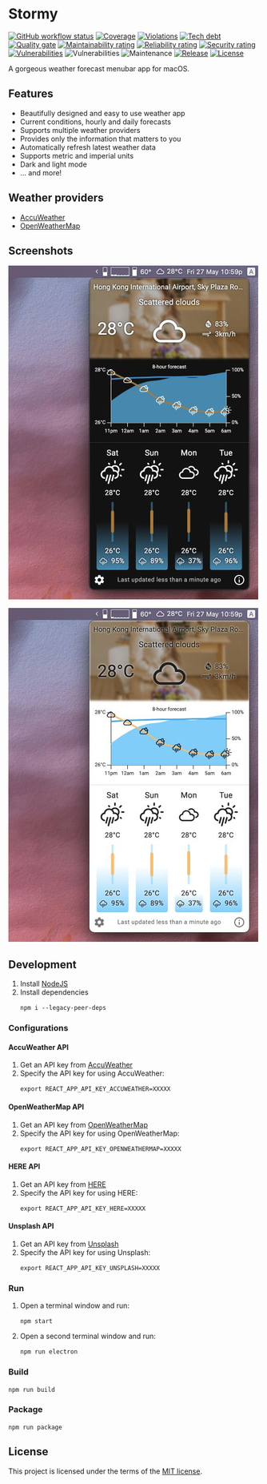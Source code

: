 # Stormy

[![GitHub workflow status](https://img.shields.io/github/workflow/status/ayltai/stormy/CI?style=flat)](https://github.com/ayltai/stormy/actions)
[![Coverage](https://img.shields.io/sonar/coverage/ayltai_stormy?server=https%3A%2F%2Fsonarcloud.io)](https://sonarcloud.io/dashboard?id=ayltai_stormy)
[![Violations](https://img.shields.io/sonar/violations/ayltai_stormy?server=https%3A%2F%2Fsonarcloud.io)](https://sonarcloud.io/dashboard?id=ayltai_stormy)
[![Tech debt](https://img.shields.io/sonar/tech_debt/ayltai_stormy?server=https%3A%2F%2Fsonarcloud.io)](https://sonarcloud.io/dashboard?id=ayltai_stormy)
[![Quality gate](https://img.shields.io/sonar/quality_gate/ayltai_stormy?server=https%3A%2F%2Fsonarcloud.io)](https://sonarcloud.io/dashboard?id=ayltai_stormy)
[![Maintainability rating](https://sonarcloud.io/api/project_badges/measure?project=ayltai_stormy&metric=sqale_rating)](https://sonarcloud.io/dashboard?id=ayltai_stormy)
[![Reliability rating](https://sonarcloud.io/api/project_badges/measure?project=ayltai_stormy&metric=reliability_rating)](https://sonarcloud.io/dashboard?id=ayltai_stormy)
[![Security rating](https://sonarcloud.io/api/project_badges/measure?project=ayltai_stormy&metric=security_rating)](https://sonarcloud.io/dashboard?id=ayltai_stormy)
[![Vulnerabilities](https://sonarcloud.io/api/project_badges/measure?project=ayltai_stormy&metric=vulnerabilities)](https://sonarcloud.io/dashboard?id=ayltai_stormy)
![Vulnerabilities](https://img.shields.io/snyk/vulnerabilities/github/ayltai/stormy?style=flat)
![Maintenance](https://img.shields.io/maintenance/yes/2022)
[![Release](https://img.shields.io/github/release/ayltai/stormy.svg?style=flat)](https://github.com/ayltai/stormy/releases)
[![License](https://img.shields.io/github/license/ayltai/stormy.svg?style=flat)](https://github.com/ayltai/stormy/blob/master/LICENSE)

A gorgeous weather forecast menubar app for macOS.

## Features
* Beautifully designed and easy to use weather app
* Current conditions, hourly and daily forecasts
* Supports multiple weather providers
* Provides only the information that matters to you
* Automatically refresh latest weather data
* Supports metric and imperial units
* Dark and light mode
* ... and more!

## Weather providers
* [AccuWeather](https://www.accuweather.com)
* [OpenWeatherMap](https://openweathermap.org)

## Screenshots

![Dark mode](design/dark-mode.jpg)

![Light mode](design/light-mode.jpg)

## Development
1. Install [NodeJS](https://nodejs.org)
2. Install dependencies
   ```shell
   npm i --legacy-peer-deps
   ```

### Configurations

#### AccuWeather API
1. Get an API key from [AccuWeather](https://developer.accuweather.com)
2. Specify the API key for using AccuWeather:
   ```shell
   export REACT_APP_API_KEY_ACCUWEATHER=XXXXX
   ```

#### OpenWeatherMap API
1. Get an API key from [OpenWeatherMap](https://openweathermap.org/api)
2. Specify the API key for using OpenWeatherMap:
   ```shell
   export REACT_APP_API_KEY_OPENWEATHERMAP=XXXXX
   ```

#### HERE API
1. Get an API key from [HERE](https://developer.here.com)
2. Specify the API key for using HERE:
   ```shell
   export REACT_APP_API_KEY_HERE=XXXXX
   ```

#### Unsplash API
1. Get an API key from [Unsplash](https://unsplash.com/developers)
2. Specify the API key for using Unsplash:
   ```shell
   export REACT_APP_API_KEY_UNSPLASH=XXXXX
   ```

### Run
1. Open a terminal window and run:
   ```shell
   npm start
   ```
2. Open a second terminal window and run:
   ```shell
   npm run electron
   ```

### Build
```shell
npm run build
```

### Package
```shell
npm run package
```

## License
This project is licensed under the terms of the [MIT license](https://github.com/ayltai/stormy/blob/LICENSE).
